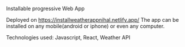 Installable progressive Web App

Deployed on https://installweatherappnihal.netlify.app/
The app can be installed on any mobile(android or iphone) or even any computer.

Technologies used:
Javascript, React, Weather API
